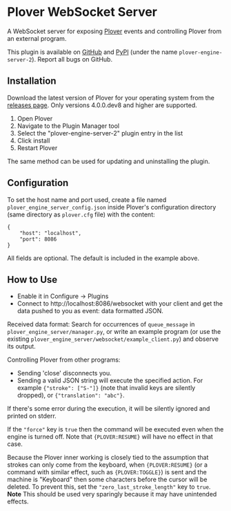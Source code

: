 # Plover WebSocket Server

A WebSocket server for exposing [Plover](https://github.com/openstenoproject/plover) events
and controlling Plover from an external program.

This plugin is available on [GitHub]( https://github.com/user202729/plover_websocket_server)
and [PyPI](https://pypi.org/project/plover-engine-server-2/) (under the name `plover-engine-server-2`).
Report all bugs on GitHub.

## Installation

Download the latest version of Plover for your operating system from the [releases page](https://github.com/openstenoproject/plover/releases). Only versions 4.0.0.dev8 and higher are supported.

1. Open Plover
2. Navigate to the Plugin Manager tool
3. Select the "plover-engine-server-2" plugin entry in the list
4. Click install
5. Restart Plover

The same method can be used for updating and uninstalling the plugin.

## Configuration

To set the host name and port used, create a file named `plover_engine_server_config.json`
inside Plover's configuration directory (same directory as `plover.cfg` file)
with the content:

```
{
    "host": "localhost",
    "port": 8086
}
```

All fields are optional. The default is included in the example above.

## How to Use

* Enable it in Configure -> Plugins
* Connect to http://localhost:8086/websocket with your client and get the data pushed to you as
event: data formatted JSON.

Received data format: Search for occurrences of `queue_message` in `plover_engine_server/manager.py`,
or write an example program (or use the existing `plover_engine_server/websocket/example_client.py`)
and observe its output.

Controlling Plover from other programs:

* Sending 'close' disconnects you.
* Sending a valid JSON string will execute the specified action.
For example `{"stroke": ["S-"]}` (note that invalid keys are silently dropped),
or `{"translation": "abc"}`.

If there's some error during the execution, it will be silently ignored and printed on stderr.

If the `"force"` key is `true` then the command will be executed even when the engine is turned off.
Note that `{PLOVER:RESUME}` will have no effect in that case.

Because the Plover inner working is closely tied to the assumption
that strokes can only come from the keyboard, when `{PLOVER:RESUME}` (or a command with similar effect,
such as `{PLOVER:TOGGLE}`) is sent and the machine is
"Keyboard" then some characters before the cursor will be deleted.
To prevent this, set the `"zero_last_stroke_length"` key to `true`.  
**Note** This should be used very sparingly because it may have unintended effects.
